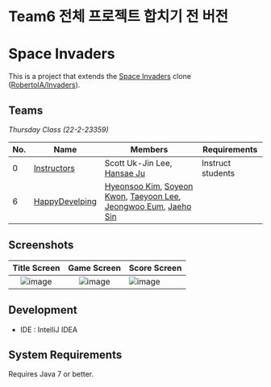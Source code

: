 # Team6 전체 프로젝트 합치기 전 버전

# Space Invaders

This is a project that extends the [Space Invaders](https://en.wikipedia.org/wiki/Space_Invaders) clone ([RobertoIA/Invaders](https://github.com/RobertoIA/Invaders)).

## Teams
_Thursday Class (22-2-23359)_

| No. | Name                                                                 | Members                                                           | Requirements      |   
|-----|----------------------------------------------------------------------|-------------------------------------------------------------------|-------------------|
| 0   | [Instructors](teams/instructors.md)                                  | Scott Uk-Jin Lee, [Hansae Ju](https://github.com/Verssae/Verssae) | Instruct students |  
| 6   | [HappyDevelping](https://github.com/hsoo3844/thu-space-invaders.git) | [Hyeonsoo Kim](https://github.com/hsoo3844/hsoo3844), [Soyeon Kwon](https://github.com/annkwon11123/annkwon1123), [Taeyoon Lee](https://github.com/TYParrot/TYParrot), [Jeongwoo Eum](https://github.com/jeongwoo99/jeongwoo99), [Jaeho Sin](https://github.com/sjh7535/sjh7535)       |                   |


## Screenshots
 

Title Screen               |  Game Screen              | Score Screen
:-------------------------:|:-------------------------:|:---------
![image](https://user-images.githubusercontent.com/69495129/136980139-7ad6adab-3f11-4711-b0a6-341080aa3361.png)   |  ![image](https://user-images.githubusercontent.com/69495129/136980236-c5d9ef85-f09a-47a7-b9d9-948f7b624002.png)|![image](https://user-images.githubusercontent.com/69495129/136980681-93dcadaf-08cb-48d8-90c9-68c651a115c9.png)


## Development

- IDE : IntelliJ IDEA


## System Requirements
Requires Java 7 or better.
